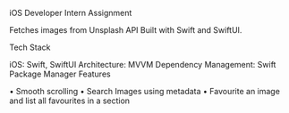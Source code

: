 iOS Developer Intern Assignment

Fetches images from Unsplash API
Built with Swift and SwiftUI.

Tech Stack

iOS: Swift, SwiftUI
Architecture: MVVM
Dependency Management: Swift Package Manager
Features

• Smooth scrolling
• Search Images using metadata
• Favourite an image and list all favourites in a section

